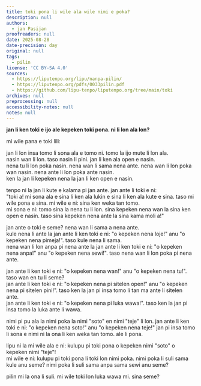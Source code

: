 ```yaml
---
title: toki pona li wile ala wile nimi e poka?
description: null
authors:
  - jan Pasijan
proofreaders: null
date: 2025-08-28
date-precision: day
original: null
tags:
  - pilin
license: 'CC BY-SA 4.0'
sources:
  - https://liputenpo.org/lipu/nanpa-pilin/
  - https://liputenpo.org/pdfs/0033pilin.pdf
  - https://github.com/lipu-tenpo/liputenpo.org/tree/main/toki
archives: null
preprocessing: null
accessibility-notes: null
notes: null
---
```

**jan li ken toki e ijo ale kepeken toki pona. ni li lon ala lon?**

mi wile pana e toki lili:

jan li lon insa tomo li sona ala e tomo ni. tomo la ijo mute li lon ala.  
nasin wan li lon. taso nasin li pini. jan li ken ala open e nasin.  
nena tu li lon poka nasin. nena wan li sama nena ante. nena wan li lon poka wan nasin. nena ante li lon poka ante nasin.  
ken la jan li kepeken nena la jan li ken open e nasin.

tenpo ni la jan li kute e kalama pi jan ante. jan ante li toki e ni:  
"toki a! mi sona ala e sina li ken ala lukin e sina li ken ala kute e sina. taso mi wile pona e sina. mi wile e ni: sina ken weka tan tomo.  
mi sona e ni: tomo sina la nena tu li lon. sina kepeken nena wan la sina ken open e nasin. taso sina kepeken nena ante la sina kama moli a!"

jan ante o toki e seme? nena wan li sama a nena ante.  
kule nena li ante la jan ante li ken toki e ni: "o kepeken nena loje!" anu "o kepeken nena pimeja!". taso kule nena li sama.  
nena wan li lon anpa pi nena ante la jan ante li ken toki e ni: "o kepeken nena anpa!" anu "o kepeken nena sewi!". taso nena wan li lon poka pi nena ante.

jan ante li ken toki e ni: "o kepeken nena wan!" anu "o kepeken nena tu!". taso wan en tu li seme?  
jan ante li ken toki e ni: "o kepeken nena pi sitelen open!" anu "o kepeken nena pi sitelen pini!". taso ken la jan pi insa tomo li tan ma ante li sitelen ante.  
jan ante li ken toki e ni: "o kepeken nena pi luka wawa!". taso ken la jan pi insa tomo la luka ante li wawa.

nimi pi pu ala la nimi poka la nimi "soto" en nimi "teje" li lon. jan ante li ken toki e ni: "o kepeken nena soto!" anu "o kepeken nena teje!" jan pi insa tomo li sona e nimi ni la ona li ken weka tan tomo. ale li pona.

lipu ni la mi wile ala e ni: kulupu pi toki pona o kepeken nimi "soto" o kepeken nimi "teje"!  
mi wile e ni: kulupu pi toki pona li toki lon nimi poka. nimi poka li suli sama kule anu seme? nimi poka li suli sama anpa sama sewi anu seme?

pilin mi la ona li suli. mi wile toki lon luka wawa mi. sina seme?
